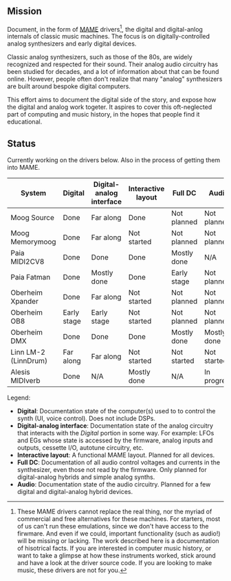 ## Mission

Document, in the form of [MAME](https://github.com/mamedev/mame) drivers[^1], the digital and
digital-anlog internals of classic music machines.
The focus is on digitally-controlled analog synthesizers and early digital devices.

Classic analog synthesizers, such as those of the 80s, are widely recognized and respected for their sound.
Their analog audio circuitry has been studied for decades, and a lot of information about that can be
found online. However, people often don't realize that many "analog" synthesizers are built around bespoke digital computers.

This effort aims to document the digital side of the story, and expose how the digital and analog work togeter.
It aspires to cover this oft-neglected part of computing and music history, in the hopes that people find it educational.

[^1]: These MAME drivers cannot replace the real thing, nor the myriad of commercial and free alternatives for these machines.
For starters, most of us can't run these emulations, since we don't have access to the firwmare.
And even if we could, important functionality (such as audio!) will be missing or lacking.
The work described here is a documentation of hisotrical facts. If you are interested in computer music history, or
want to take a glimpse at how these instruments worked, stick around and have a look at the driver source code.
If you are looking to make music, these drivers are not for you.


## Status

Currently working on the drivers below. Also in the process of getting them into MAME.

| System | Digital | Digital-analog interface | Interactive layout | Full DC | Audio | In MAME? |
|---|---|---|---|---|---|---|
| Moog Source | Done | Far along | Done | Not planned | Not planned | [Yes](https://github.com/mamedev/mame/blob/master/src/mame/moog/source.cpp) |
| Moog Memorymoog | Done | Far along | Not started | Not planned | Not planned | [Yes](https://github.com/mamedev/mame/blob/master/src/mame/moog/memorymoog.cpp) |
| Paia MIDI2CV8 | Done | Done | Done | Mostly done | N/A | No |
| Paia Fatman | Done | Mostly done | Done | Early stage | Not planned | No |
| Oberheim Xpander | Done | Far along | Not started | Not planned | Not planned | No |
| Oberheim OB8 | Early stage | Early stage | Not started | Not planned | Not planned | [Yes](https://github.com/mamedev/mame/blob/master/src/mame/oberheim/ob8.cpp) |
| Oberheim DMX | Done | Done | Done | Mostly done | Mostly done | [Yes](https://github.com/mamedev/mame/blob/master/src/mame/oberheim/dmx.cpp) |
| Linn LM-2 (LinnDrum) | Far along | Far along | Not started | Not started | Not started | No |
| Alesis MIDIverb | Done | N/A | Mostly done | N/A | In progress | [Yes](https://github.com/mamedev/mame/blob/master/src/mame/alesis/midiverb.cpp) |

Legend:
* **Digital**: Documentation state of the computer(s) used to to control the synth (UI, voice control). Does not include DSPs.
* **Digital-analog interface**: Documentation state of the analog circuitry that interacts with the *Digital* portion in some way. For example: LFOs and EGs whose state is accessed by the firmware, analog inputs and outputs, cessette I/O, autotune circuitry, etc.
* **Interactive layout**: A functional MAME layout. Planned for all devices.
* **Full DC**: Documentation of all audio control voltages and currents in the synthesizer, even those not read by the firmware. Only planned for digital-analog hybrids and simple analog synths.
* **Audio**: Documentation state of the audio circuitry. Planned for a few digital and digital-analog hybrid devices.
